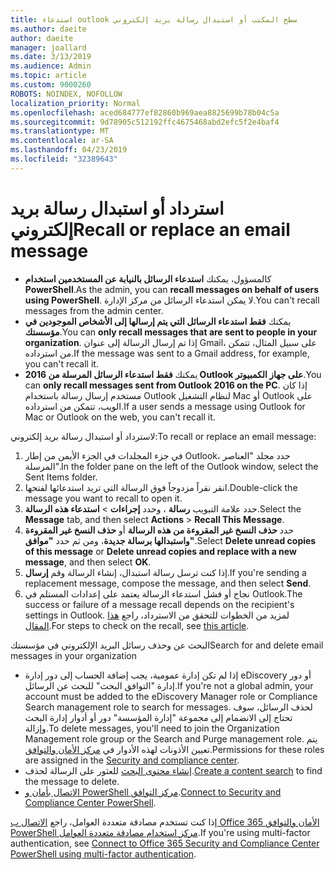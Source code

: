 ```yaml
---
title: استدعاء outlook سطح المكتب أو استبدال رسالة بريد إلكتروني
ms.author: daeite
author: daeite
manager: joallard
ms.date: 3/13/2019
ms.audience: Admin
ms.topic: article
ms.custom: 9000260
ROBOTS: NOINDEX, NOFOLLOW
localization_priority: Normal
ms.openlocfilehash: aced684777ef82860b969aea8825699b78b04c5a
ms.sourcegitcommit: 9d78905c512192ffc4675468abd2efc5f2e4baf4
ms.translationtype: MT
ms.contentlocale: ar-SA
ms.lasthandoff: 04/23/2019
ms.locfileid: "32389643"
---
```

# <a name="recall-or-replace-an-email-message"></a><span data-ttu-id="7d1f8-102">استرداد أو استبدال رسالة بريد إلكتروني</span><span class="sxs-lookup"><span data-stu-id="7d1f8-102">Recall or replace an email message</span></span>

- <span data-ttu-id="7d1f8-103">كالمسؤول، يمكنك **استدعاء الرسائل بالنيابة عن المستخدمين استخدام PowerShell**.</span><span class="sxs-lookup"><span data-stu-id="7d1f8-103">As the admin, you can **recall messages on behalf of users using PowerShell**.</span></span> <span data-ttu-id="7d1f8-104">لا يمكن استدعاء الرسائل من مركز الإدارة.</span><span class="sxs-lookup"><span data-stu-id="7d1f8-104">You can't recall messages from the admin center.</span></span>
- <span data-ttu-id="7d1f8-105">يمكنك **فقط استدعاء الرسائل التي يتم إرسالها إلى الأشخاص الموجودين في مؤسستك**.</span><span class="sxs-lookup"><span data-stu-id="7d1f8-105">You can **only recall messages that are sent to people in your organization**.</span></span> <span data-ttu-id="7d1f8-106">إذا تم إرسال الرسالة إلى عنوان Gmail، على سبيل المثال، تتمكن من استرداده.</span><span class="sxs-lookup"><span data-stu-id="7d1f8-106">If the message was sent to a Gmail address, for example, you can't recall it.</span></span>
- <span data-ttu-id="7d1f8-107">يمكنك **فقط استدعاء الرسائل المرسلة من 2016 Outlook على جهاز الكمبيوتر**.</span><span class="sxs-lookup"><span data-stu-id="7d1f8-107">You can **only recall messages sent from Outlook 2016 on the PC**.</span></span> <span data-ttu-id="7d1f8-108">إذا كان مستخدم إرسال رسالة باستخدام Outlook لنظام التشغيل Mac أو Outlook على الويب، تتمكن من استرداده.</span><span class="sxs-lookup"><span data-stu-id="7d1f8-108">If a user sends a message using Outlook for Mac or Outlook on the web, you can't recall it.</span></span>

<span data-ttu-id="7d1f8-109">لاسترداد أو استبدال رسالة بريد إلكتروني:</span><span class="sxs-lookup"><span data-stu-id="7d1f8-109">To recall or replace an email message:</span></span>

1. <span data-ttu-id="7d1f8-110">في جزء المجلدات في الجزء الأيمن من إطار Outlook، حدد مجلد "العناصر المرسلة".</span><span class="sxs-lookup"><span data-stu-id="7d1f8-110">In the folder pane on the left of the Outlook window, select the Sent Items folder.</span></span>
1. <span data-ttu-id="7d1f8-111">انقر نقراً مزدوجاً فوق الرسالة التي تريد استدعائها لفتحها.</span><span class="sxs-lookup"><span data-stu-id="7d1f8-111">Double-click the message you want to recall to open it.</span></span>
1. <span data-ttu-id="7d1f8-112">حدد علامة التبويب **رسالة** ، وحدد **إجراءات** > **استدعاء هذه الرسالة**.</span><span class="sxs-lookup"><span data-stu-id="7d1f8-112">Select the **Message** tab, and then select **Actions** > **Recall This Message**.</span></span>
1. <span data-ttu-id="7d1f8-113">حدد **حذف النسخ غير المقروءة من هذه الرسالة** أو **حذف النسخ غير المقروءة واستبدالها برسالة جديدة**، ومن ثم حدد **"موافق"**.</span><span class="sxs-lookup"><span data-stu-id="7d1f8-113">Select **Delete unread copies of this message** or **Delete unread copies and replace with a new message**, and then select **OK**.</span></span>
1. <span data-ttu-id="7d1f8-114">إذا كنت ترسل رسالة استبدال، إنشاء الرسالة وقم **إرسال**.</span><span class="sxs-lookup"><span data-stu-id="7d1f8-114">If you're sending a replacement message, compose the message, and then select **Send**.</span></span>
1. <span data-ttu-id="7d1f8-115">نجاح أو فشل استدعاء الرسالة يعتمد على إعدادات المستلم في Outlook.</span><span class="sxs-lookup"><span data-stu-id="7d1f8-115">The success or failure of a message recall depends on the recipient's settings in Outlook.</span></span> <span data-ttu-id="7d1f8-116">لمزيد من الخطوات للتحقق من الاسترداد، راجع [هذا المقال](https://support.office.com/article/35027f88-d655-4554-b4f8-6c0729a723a0).</span><span class="sxs-lookup"><span data-stu-id="7d1f8-116">For steps to check on the recall, see [this article](https://support.office.com/article/35027f88-d655-4554-b4f8-6c0729a723a0).</span></span>

<span data-ttu-id="7d1f8-117">البحث عن وحذف رسائل البريد الإلكتروني في مؤسستك</span><span class="sxs-lookup"><span data-stu-id="7d1f8-117">Search for and delete email messages in your organization</span></span>

- <span data-ttu-id="7d1f8-118">إذا لم تكن إدارة عمومية، يجب إضافة الحساب إلى دور إدارة eDiscovery أو دور إدارة "التوافق البحث" للبحث عن الرسائل.</span><span class="sxs-lookup"><span data-stu-id="7d1f8-118">If you're not a global admin, your account must be added to the eDiscovery Manager role or Compliance Search management role to search for messages.</span></span> <span data-ttu-id="7d1f8-119">لحذف الرسائل، سوف تحتاج إلى الانضمام إلى مجموعة "إدارة المؤسسة" دور أو أدوار إدارة البحث وإزالة.</span><span class="sxs-lookup"><span data-stu-id="7d1f8-119">To delete messages, you'll need to join the Organization Management role group or the Search and Purge management role.</span></span> <span data-ttu-id="7d1f8-120">يتم تعيين الأذونات لهذه الأدوار في [مركز الأمان والتوافق](https://go.microsoft.com/fwlink/?linkid=2083731).</span><span class="sxs-lookup"><span data-stu-id="7d1f8-120">Permissions for these roles are assigned in the [Security and compliance center](https://go.microsoft.com/fwlink/?linkid=2083731).</span></span>
- <span data-ttu-id="7d1f8-121">[إنشاء محتوى البحث](https://docs.microsoft.com/office365/securitycompliance/content-search) للعثور على الرسالة لحذف.</span><span class="sxs-lookup"><span data-stu-id="7d1f8-121">[Create a content search](https://docs.microsoft.com/office365/securitycompliance/content-search) to find the message to delete.</span></span>
- <span data-ttu-id="7d1f8-122">[الاتصال بأمان و PowerShell مركز التوافق](https://docs.microsoft.com/powershell/exchange/office-365-scc/connect-to-scc-powershell/connect-to-scc-powershell?view=exchange-ps).</span><span class="sxs-lookup"><span data-stu-id="7d1f8-122">[Connect to Security and Compliance Center PowerShell](https://docs.microsoft.com/powershell/exchange/office-365-scc/connect-to-scc-powershell/connect-to-scc-powershell?view=exchange-ps).</span></span>

<span data-ttu-id="7d1f8-123">إذا كنت تستخدم مصادقة متعددة العوامل، راجع [الاتصال ب Office 365 الأمان والتوافق PowerShell مركز استخدام مصادقة متعددة العوامل](https://docs.microsoft.com/powershell/exchange/office-365-scc/connect-to-scc-powershell/mfa-connect-to-scc-powershell?view=exchange-ps).</span><span class="sxs-lookup"><span data-stu-id="7d1f8-123">If you're using multi-factor authentication, see [Connect to Office 365 Security and Compliance Center PowerShell using multi-factor authentication](https://docs.microsoft.com/powershell/exchange/office-365-scc/connect-to-scc-powershell/mfa-connect-to-scc-powershell?view=exchange-ps).</span></span>